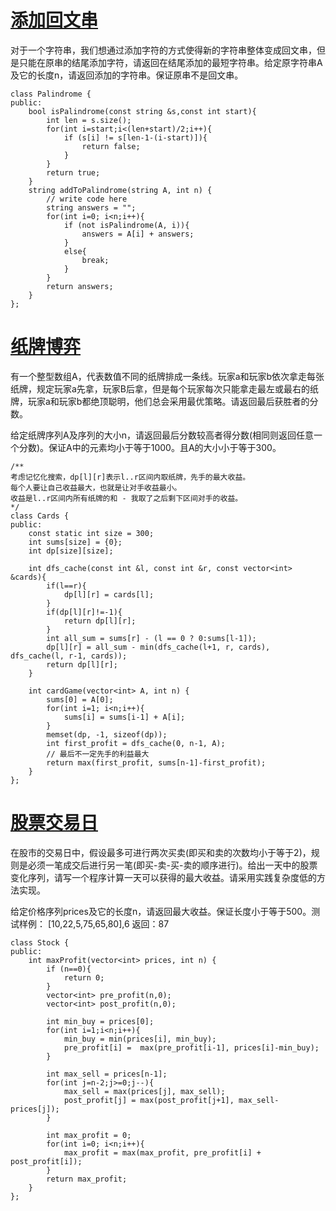 # [添加回文串](http://www.nowcoder.com/practice/cfa3338372964151b19e7716e19987ac?rp=2&ru=/activity/oj&qru=/ta/2016test/question-ranking)

对于一个字符串，我们想通过添加字符的方式使得新的字符串整体变成回文串，但是只能在原串的结尾添加字符，请返回在结尾添加的最短字符串。给定原字符串A及它的长度n，请返回添加的字符串。保证原串不是回文串。

    class Palindrome {
    public:
        bool isPalindrome(const string &s,const int start){
            int len = s.size();
            for(int i=start;i<(len+start)/2;i++){
                if (s[i] != s[len-1-(i-start)]){
                    return false;
                }
            }
            return true;
        }
        string addToPalindrome(string A, int n) {
            // write code here
            string answers = "";
            for(int i=0; i<n;i++){
                if (not isPalindrome(A, i)){
                    answers = A[i] + answers;
                }
                else{
                    break;
                }
            }
            return answers;
        }
    };

# [纸牌博弈](http://www.nowcoder.com/practice/7036f62c64ba4104a28deee98a6f53f6?rp=3&ru=/activity/oj&qru=/ta/2016test/question-ranking)

有一个整型数组A，代表数值不同的纸牌排成一条线。玩家a和玩家b依次拿走每张纸牌，规定玩家a先拿，玩家B后拿，但是每个玩家每次只能拿走最左或最右的纸牌，玩家a和玩家b都绝顶聪明，他们总会采用最优策略。请返回最后获胜者的分数。

给定纸牌序列A及序列的大小n，请返回最后分数较高者得分数(相同则返回任意一个分数)。保证A中的元素均小于等于1000。且A的大小小于等于300。

    /**
    考虑记忆化搜索，dp[l][r]表示l..r区间内取纸牌，先手的最大收益。
    每个人要让自己收益最大，也就是让对手收益最小。
    收益是l..r区间内所有纸牌的和 - 我取了之后剩下区间对手的收益。
    */
    class Cards {
    public:
        const static int size = 300;
        int sums[size] = {0};
        int dp[size][size];
    
        int dfs_cache(const int &l, const int &r, const vector<int> &cards){
            if(l==r){
                dp[l][r] = cards[l];
            }
            if(dp[l][r]!=-1){
                return dp[l][r];
            }
            int all_sum = sums[r] - (l == 0 ? 0:sums[l-1]);
            dp[l][r] = all_sum - min(dfs_cache(l+1, r, cards), dfs_cache(l, r-1, cards));
            return dp[l][r];
        }
    
        int cardGame(vector<int> A, int n) {
            sums[0] = A[0];
            for(int i=1; i<n;i++){
                sums[i] = sums[i-1] + A[i];
            }
            memset(dp, -1, sizeof(dp));
            int first_profit = dfs_cache(0, n-1, A);
            // 最后不一定先手的利益最大
            return max(first_profit, sums[n-1]-first_profit);
        }
    };


# [股票交易日](http://www.nowcoder.com/practice/3e8c66829a7949d887334edaa5952c28?rp=6&ru=/activity/oj&qru=/ta/2016test/question-ranking)

在股市的交易日中，假设最多可进行两次买卖(即买和卖的次数均小于等于2)，规则是必须一笔成交后进行另一笔(即买-卖-买-卖的顺序进行)。给出一天中的股票变化序列，请写一个程序计算一天可以获得的最大收益。请采用实践复杂度低的方法实现。

给定价格序列prices及它的长度n，请返回最大收益。保证长度小于等于500。测试样例：
[10,22,5,75,65,80],6
返回：87

    class Stock {
    public:
        int maxProfit(vector<int> prices, int n) {
            if (n==0){
                return 0;
            }
            vector<int> pre_profit(n,0);
            vector<int> post_profit(n,0);
    
            int min_buy = prices[0];
            for(int i=1;i<n;i++){
                min_buy = min(prices[i], min_buy);
                pre_profit[i] =  max(pre_profit[i-1], prices[i]-min_buy);
            }
    
            int max_sell = prices[n-1];
            for(int j=n-2;j>=0;j--){
                max_sell = max(prices[j], max_sell);
                post_profit[j] = max(post_profit[j+1], max_sell-prices[j]);
            }
    
            int max_profit = 0;
            for(int i=0; i<n;i++){
                max_profit = max(max_profit, pre_profit[i] + post_profit[i]);
            }
            return max_profit;
        }
    };



